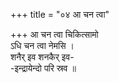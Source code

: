 +++
title = "०४ आ चन त्वा"

+++
आ चन त्वा चिकित्सामो  
ऽधि चन त्वा नेमसि ।  
शनैर् इव शनकैर् इव-  
-इन्द्रायेन्दो परि स्रव ॥